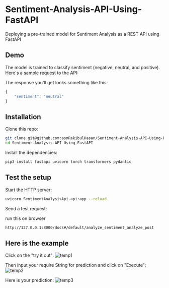 # Sentiment-Analysis-API-Using-FastAPI

Deploying a pre-trained model for Sentiment Analysis as a REST API using FastAPI

## Demo

The model is trained to classify sentiment (negative, neutral, and positive). Here's a sample request to the API:

The response you'll get looks something like this:

```js
{
    "sentiment": "neutral"
}
```
## Installation

Clone this repo:

```sh
git clone git@github.com:asmRakibulHasan/Sentiment-Analysis-API-Using-FastAPI.git
cd Sentiment-Analysis-API-Using-FastAPI
```

Install the dependencies:

```sh
pip3 install fastapi uvicorn torch transformers pydantic
```


## Test the setup

Start the HTTP server:

```sh
uvicorn SentimentAnalysisApi.api:app --reload
```

Send a test request:

run this on browser

```sh
http://127.0.0.1:8000/docs#/default/analyze_sentiment_analyze_post
```

## Here is the example

Click on the "try it out":
![temp1](https://github.com/asmRakibulHasan/Sentiment-Analysis-API-Using-FastAPI/assets/74839882/11fb2f0e-f339-4241-bc80-69f23e6a8dde)


Then input your require String for prediction and click on "Execute":
![temp2](https://github.com/asmRakibulHasan/Sentiment-Analysis-API-Using-FastAPI/assets/74839882/acb6456c-9a93-4c5c-8ebb-cd846fbc6d29)

Here is your prediction:
![temp3](https://github.com/asmRakibulHasan/Sentiment-Analysis-API-Using-FastAPI/assets/74839882/51a3903b-d629-40f9-b5ed-fc736991550f)

